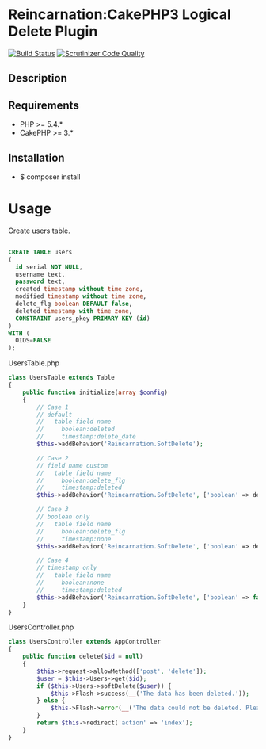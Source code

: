 # Reincarnation:CakePHP3 Logical Delete Plugin

[![Build Status](https://travis-ci.org/fusic/Reincarnation.svg?branch=master)](https://travis-ci.org/fusic/Reincarnation)
[![Scrutinizer Code Quality](https://scrutinizer-ci.com/g/fusic/Reincarnation/badges/quality-score.png?b=master)](https://scrutinizer-ci.com/g/fusic/Reincarnation/?branch=master)

## Description


## Requirements

- PHP >= 5.4.*
- CakePHP >= 3.*

## Installation

- $ composer install

# Usage

 Create users table.

```sql

CREATE TABLE users
(
  id serial NOT NULL,
  username text,
  password text,
  created timestamp without time zone,
  modified timestamp without time zone,
  delete_flg boolean DEFAULT false,
  deleted timestamp with time zone,
  CONSTRAINT users_pkey PRIMARY KEY (id)
)
WITH (
  OIDS=FALSE
);
```

 UsersTable.php

```php
class UsersTable extends Table
{
    public function initialize(array $config)
    {
        // Case 1
        // default
        //   table field name
        //     boolean:deleted
        //     timestamp:delete_date
        $this->addBehavior('Reincarnation.SoftDelete');

        // Case 2
        // field name custom
        //   table field name
        //     boolean:delete_flg
        //     timestamp:deleted
        $this->addBehavior('Reincarnation.SoftDelete', ['boolean' => delete_flg, 'timestamp' => 'deleted']);

        // Case 3
        // boolean only
        //   table field name
        //     boolean:delete_flg
        //     timestamp:none
        $this->addBehavior('Reincarnation.SoftDelete', ['boolean' => delete_flg, 'timestamp' => false]);

        // Case 4
        // timestamp only
        //   table field name
        //     boolean:none
        //     timestamp:deleted
        $this->addBehavior('Reincarnation.SoftDelete', ['boolean' => false, 'timestamp' => 'deleted']);
    }
}
```

 UsersController.php

```php
class UsersController extends AppController
{
    public function delete($id = null)
    {
        $this->request->allowMethod(['post', 'delete']);
        $user = $this->Users->get($id);
        if ($this->Users->softDelete($user)) {
            $this->Flash->success(__('The data has been deleted.'));
        } else {
            $this->Flash->error(__('The data could not be deleted. Please, try again.'));
        }
        return $this->redirect('action' => 'index');
    }
}
```


